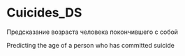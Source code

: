 # Cuicides_DS
Предсказание возраста человека покончившего с собой

Predicting the age of a person who has committed suicide
